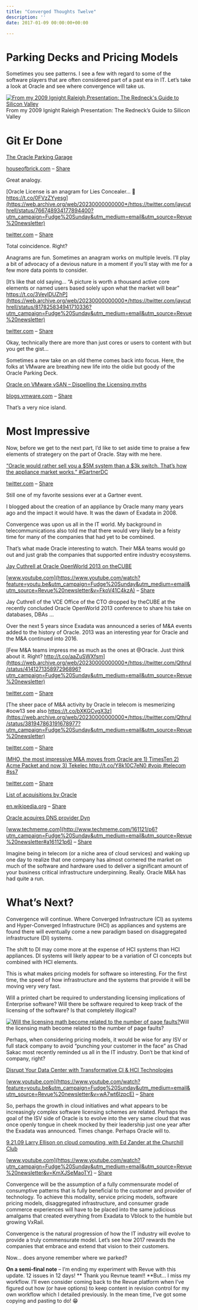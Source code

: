 ```yaml
---
title: "Converged Thoughts Twelve"
description: ''
date: 2017-01-09 00:00:00+00:00

---
```


Parking Decks and Pricing Models
================================

Sometimes you see patterns. I see a few with regard to some of the software players that are often considered part of a past era in IT. Let’s take a look at Oracle and see where convergence will take us.


[![From my 2009 Ignight Raleigh Presentation: The Redneck's Guide to Silicon Valley](https://substack.com/static/a8c83807780ff904b367ff1d13dd370a/0a47e/Screenshot_from_2017-01-07_14-46-20.png "From my 2009 Ignight Raleigh Presentation: The Redneck's Guide to Silicon Valley")](https://substackcdn.com/image/fetch/f_auto,q_auto:good,fl_progressive:steep/https%3A%2F%2Fsubstack.com%2Fstatic%2Fa8c83807780ff904b367ff1d13dd370a%2F0a47e%2FScreenshot_from_2017-01-07_14-46-20.png)From my 2009 Ignight Raleigh Presentation: The Redneck’s Guide to Silicon Valley

Git Er Done
===========

[The Oracle Parking Garage](http://houseofbrick.com/the-oracle-parking-garage/?utm_campaign=Fudge%20Sunday&utm_medium=email&utm_source=Revue%20newsletter)

[houseofbrick.com](http://houseofbrick.com/the-oracle-parking-garage/?utm_campaign=Fudge%20Sunday&utm_medium=email&utm_source=Revue%20newsletter) – [Share](http://rev.vu/jkDPb?utm_campaign=Issue&utm_content=share&utm_medium=email&utm_source=Fudge+Sunday)

Great analogy.

[Oracle License is an anagram for Lies Concealer… 🤔 https://t.co/0FVzZYyesg](https://web.archive.org/web/20230000000000*/https://twitter.com/jaycuthrell/status/766748934177894400?utm_campaign=Fudge%20Sunday&utm_medium=email&utm_source=Revue%20newsletter)

[twitter.com](https://web.archive.org/web/20230000000000*/https://twitter.com/jaycuthrell/status/766748934177894400?utm_campaign=Fudge%20Sunday&utm_medium=email&utm_source=Revue%20newsletter) – [Share](http://rev.vu/ROPVP?utm_campaign=Issue&utm_content=share&utm_medium=email&utm_source=Fudge+Sunday)

Total coincidence. Right?

Anagrams are fun. Sometimes an anagram works on multiple levels. I’ll play a bit of advocacy of a devious nature in a moment if you’ll stay with me for a few more data points to consider.

[It’s like that old saying… “A picture is worth a thousand active core elements or named users based solely upon what the market will bear” https://t.co/3VeylDUZhP](https://web.archive.org/web/20230000000000*/https://twitter.com/jaycuthrell/status/817825834941710336?utm_campaign=Fudge%20Sunday&utm_medium=email&utm_source=Revue%20newsletter)

[twitter.com](https://web.archive.org/web/20230000000000*/https://twitter.com/jaycuthrell/status/817825834941710336?utm_campaign=Fudge%20Sunday&utm_medium=email&utm_source=Revue%20newsletter) – [Share](http://rev.vu/beao6?utm_campaign=Issue&utm_content=share&utm_medium=email&utm_source=Fudge+Sunday)

Okay, technically there are more than just cores or users to content with but you get the gist…

Sometimes a new take on an old theme comes back into focus. Here, the folks at VMware are breathing new life into the oldie but goody of the Oracle Parking Deck.

[Oracle on VMware vSAN – Dispelling the Licensing myths](http://blogs.vmware.com/apps/2017/01/oracle-vmware-vsan-dispelling-licensing-myths.html?utm_campaign=Fudge%20Sunday&utm_medium=email&utm_source=Revue%20newsletter)

[blogs.vmware.com](http://blogs.vmware.com/apps/2017/01/oracle-vmware-vsan-dispelling-licensing-myths.html?utm_campaign=Fudge%20Sunday&utm_medium=email&utm_source=Revue%20newsletter) – [Share](http://rev.vu/YQ7Gl?utm_campaign=Issue&utm_content=share&utm_medium=email&utm_source=Fudge+Sunday)

That’s a very nice island.

Most Impressive
===============

Now, before we get to the next part, I’d like to set aside time to praise a few elements of strategery on the part of Oracle. Stay with me here.

[“Oracle would rather sell you a $5M system than a $3k switch. That’s how the appliance market works.” #GartnerDC](https://web.archive.org/web/20230000000000*/https://twitter.com/jaycuthrell/status/674765364123688960?utm_campaign=Fudge%20Sunday&utm_medium=email&utm_source=Revue%20newsletter)

[twitter.com](https://web.archive.org/web/20230000000000*/https://twitter.com/jaycuthrell/status/674765364123688960?utm_campaign=Fudge%20Sunday&utm_medium=email&utm_source=Revue%20newsletter) – [Share](http://rev.vu/kn3jP?utm_campaign=Issue&utm_content=share&utm_medium=email&utm_source=Fudge+Sunday)

Still one of my favorite sessions ever at a Gartner event.

I blogged about the creation of an appliance by Oracle many many years ago and the impact it would have. It was the dawn of Exadata in 2008.

Convergence was upon us all in the IT world. My background in telecommunications also told me that there would very likely be a feisty time for many of the companies that had yet to be combined.

That’s what made Oracle interesting to watch. Their M&A teams would go out and just grab the companies that supported entire industry ecosystems.

[Jay Cuthrell at Oracle OpenWorld 2013 on theCUBE](https://www.youtube.com/watch?feature=youtu.be&utm_campaign=Fudge%20Sunday&utm_medium=email&utm_source=Revue%20newsletter&v=FkoV41C4kzA)

[www.youtube.com](https://www.youtube.com/watch?feature=youtu.be&utm_campaign=Fudge%20Sunday&utm_medium=email&utm_source=Revue%20newsletter&v=FkoV41C4kzA) – [Share](http://rev.vu/WQJ4v?utm_campaign=Issue&utm_content=share&utm_medium=email&utm_source=Fudge+Sunday)

Jay Cuthrell of the VCE Office of the CTO dropped by theCUBE at the recently concluded Oracle OpenWorld 2013 conference to share his take on databases, DBAs …

Over the next 5 years since Exadata was announced a series of M&A events added to the history of Oracle. 2013 was an interesting year for Oracle and the M&A continued into 2016.

[Few M&A teams impress me as much as the ones at @Oracle. Just think about it. Right? http://t.co/aaZuSWXfsm](https://web.archive.org/web/20230000000000*/https://twitter.com/Qthrul/status/414127135897296896?utm_campaign=Fudge%20Sunday&utm_medium=email&utm_source=Revue%20newsletter)

[twitter.com](https://web.archive.org/web/20230000000000*/https://twitter.com/Qthrul/status/414127135897296896?utm_campaign=Fudge%20Sunday&utm_medium=email&utm_source=Revue%20newsletter) – [Share](http://rev.vu/rjv7k?utm_campaign=Issue&utm_content=share&utm_medium=email&utm_source=Fudge+Sunday)

[The sheer pace of M&A activity by Oracle in telecom is mesmerizing #oow13 see also https://t.co/bXKGCvgX3z](https://web.archive.org/web/20230000000000*/https://twitter.com/Qthrul/status/381947863191678977?utm_campaign=Fudge%20Sunday&utm_medium=email&utm_source=Revue%20newsletter)

[twitter.com](https://web.archive.org/web/20230000000000*/https://twitter.com/Qthrul/status/381947863191678977?utm_campaign=Fudge%20Sunday&utm_medium=email&utm_source=Revue%20newsletter) – [Share](http://rev.vu/KQwAn?utm_campaign=Issue&utm_content=share&utm_medium=email&utm_source=Fudge+Sunday)

[IMHO, the most impressive M&A moves from Oracle are 1) TimesTen 2) Acme Packet and now 3) Tekelec http://t.co/Y8k10C7eN0 #voip #telecom #ss7](https://web.archive.org/web/20230000000000*/https://twitter.com/Qthrul/status/316316952668811264?utm_campaign=Fudge%20Sunday&utm_medium=email&utm_source=Revue%20newsletter)

[twitter.com](https://web.archive.org/web/20230000000000*/https://twitter.com/Qthrul/status/316316952668811264?utm_campaign=Fudge%20Sunday&utm_medium=email&utm_source=Revue%20newsletter) – [Share](http://rev.vu/mE6MB?utm_campaign=Issue&utm_content=share&utm_medium=email&utm_source=Fudge+Sunday)

[List of acquisitions by Oracle](https://en.wikipedia.org/wiki/List_of_acquisitions_by_Oracle?utm_campaign=Fudge%20Sunday&utm_medium=email&utm_source=Revue%20newsletter)

[en.wikipedia.org](https://en.wikipedia.org/wiki/List_of_acquisitions_by_Oracle?utm_campaign=Fudge%20Sunday&utm_medium=email&utm_source=Revue%20newsletter) – [Share](http://rev.vu/wEr4K?utm_campaign=Issue&utm_content=share&utm_medium=email&utm_source=Fudge+Sunday)

[Oracle acquires DNS provider Dyn](http://www.techmeme.com/161121/p6?utm_campaign=Fudge%20Sunday&utm_medium=email&utm_source=Revue%20newsletter#a161121p6)

[www.techmeme.com](http://www.techmeme.com/161121/p6?utm_campaign=Fudge%20Sunday&utm_medium=email&utm_source=Revue%20newsletter#a161121p6) – [Share](http://rev.vu/nE4OA?utm_campaign=Issue&utm_content=share&utm_medium=email&utm_source=Fudge+Sunday)

Imagine being in telecom (or a niche area of cloud services) and waking up one day to realize that one company has almost cornered the market on much of the software and hardware used to deliver a significant amount of your business critical infrastructure underpinning. Really. Oracle M&A has had quite a run.

What’s Next?
============

Convergence will continue. Where Converged Infrastructure (CI) as systems and Hyper-Converged Infrastructure (HCI) as appliances and systems are found there will eventually come a new paradigm based on disaggregated infrastructure (DI) systems.

The shift to DI may come more at the expense of HCI systems than HCI appliances. DI systems will likely appear to be a variation of CI concepts but combined with HCI elements.

This is what makes pricing models for software so interesting. For the first time, the speed of how infrastructure and the systems that provide it will be moving very very fast.

Will a printed chart be required to understanding licensing implications of Enterprise software? Will there be software required to keep track of the licensing of the software? Is that completely illogical?

[![Will the licensing math become related to the number of page faults?](https://substack.com/static/4e2506023bbfbbeeb2d2db609769a91b/0a47e/page-faults.png "Will the licensing math become related to the number of page faults?")](https://substackcdn.com/image/fetch/f_auto,q_auto:good,fl_progressive:steep/https%3A%2F%2Fsubstack.com%2Fstatic%2F4e2506023bbfbbeeb2d2db609769a91b%2F0a47e%2Fpage-faults.png)Will the licensing math become related to the number of page faults?

Perhaps, when considering pricing models, it would be wise for any ISV or full stack company to avoid “punching your customer in the face” as Chad Sakac most recently reminded us all in the IT industry. Don’t be that kind of company, right?

[Disrupt Your Data Center with Transformative CI & HCI Technologies](https://www.youtube.com/watch?feature=youtu.be&utm_campaign=Fudge%20Sunday&utm_medium=email&utm_source=Revue%20newsletter&v=wA7wt6IzpcE)

[www.youtube.com](https://www.youtube.com/watch?feature=youtu.be&utm_campaign=Fudge%20Sunday&utm_medium=email&utm_source=Revue%20newsletter&v=wA7wt6IzpcE) – [Share](http://rev.vu/6O8le?utm_campaign=Issue&utm_content=share&utm_medium=email&utm_source=Fudge+Sunday)

So, perhaps the growth in cloud initiatives and what appears to be increasingly complex software licensing schemes are related. Perhaps the goal of the ISV side of Oracle is to evolve into the very same cloud that was once openly tongue in cheek mocked by their leadership just one year after the Exadata was announced. Times change. Perhaps Oracle will to.

[9.21.09 Larry Ellison on cloud computing, with Ed Zander at the Churchill Club](https://www.youtube.com/watch?utm_campaign=Fudge%20Sunday&utm_medium=email&utm_source=Revue%20newsletter&v=KmXJSeMaoTY)

[www.youtube.com](https://www.youtube.com/watch?utm_campaign=Fudge%20Sunday&utm_medium=email&utm_source=Revue%20newsletter&v=KmXJSeMaoTY) – [Share](http://rev.vu/GQEjj?utm_campaign=Issue&utm_content=share&utm_medium=email&utm_source=Fudge+Sunday)

Convergence will be the assumption of a fully commensurate model of consumptive patterns that is fully beneficial to the customer and provider of technology. To achieve this modality, service pricing models, software pricing models, disaggregated infrastructure, and consumer grade commerce experiences will have to be placed into the same judicious amalgams that created everything from Exadata to Vblock to the humble but growing VxRail.

Convergence is the natural progression of how the IT industry will evolve to provide a truly commensurate model. Let’s see how 2017 rewards the companies that embrace and extend that vision to their customers.

Now… does anyone remember where we parked?

**On a semi-final note** – I’m ending my experiment with Revue with this update. 12 issues in 12 days! \*\* Thank you Revnue team!! \*\*But… I miss my workflow. I’ll even consider coming back to the Revue platform when I’ve figured out how (or have options) to keep content in revision control for my own workflow which I detailed previously. In the mean time, I’ve got some copying and pasting to do! 😁

